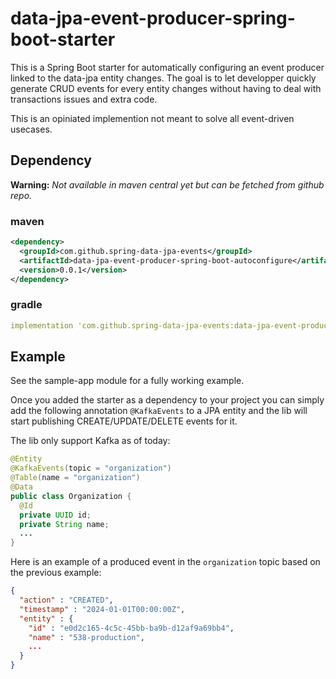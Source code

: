 # data-jpa-event-producer-spring-boot-starter

This is a Spring Boot starter for automatically configuring an event producer linked to the data-jpa entity changes. The goal is to let developper quickly generate CRUD events for every entity changes without having to deal with transactions issues and extra code.

This is an opiniated implemention not meant to solve all event-driven usecases.

## Dependency
__Warning:__ _Not available in maven central yet but can be fetched from github repo._

### maven
``` xml
<dependency>
  <groupId>com.github.spring-data-jpa-events</groupId>
  <artifactId>data-jpa-event-producer-spring-boot-autoconfigure</artifactId>
  <version>0.0.1</version>
</dependency>
```
### gradle
``` yaml
implementation 'com.github.spring-data-jpa-events:data-jpa-event-producer-spring-boot-autoconfigure:0.0.1'
```

## Example

See the sample-app module for a fully working example.

Once you added the starter as a dependency to your project you can simply add the following annotation `@KafkaEvents` to a JPA entity and the lib will start publishing CREATE/UPDATE/DELETE events for it. 

The lib only support Kafka as of today:
``` java
@Entity
@KafkaEvents(topic = "organization")
@Table(name = "organization")
@Data
public class Organization {
  @Id 
  private UUID id;
  private String name;
  ...
}
```

Here is an example of a produced event in the `organization` topic based on the previous example:
``` json
{
  "action" : "CREATED",
  "timestamp" : "2024-01-01T00:00:00Z",
  "entity" : {
    "id" : "e0d2c165-4c5c-45bb-ba9b-d12af9a69bb4",
    "name" : "538-production",
    ...
  }
}
```